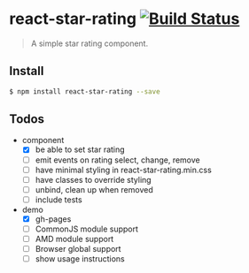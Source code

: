 # react-star-rating [![Build Status](https://travis-ci.org/)](https://travis-ci.org/)

> A simple star rating component.

## Install

```sh
$ npm install react-star-rating --save
```

## Todos

- component
  - [x] be able to set star rating
  - [ ] emit events on rating select, change, remove
  - [ ] have minimal styling in react-star-rating.min.css
  - [ ] have classes to override styling
  - [ ] unbind, clean up when removed
  - [ ] include tests
- demo
  - [x] gh-pages
  - [ ] CommonJS module support
  - [ ] AMD module support
  - [ ] Browser global support
  - [ ] show usage instructions